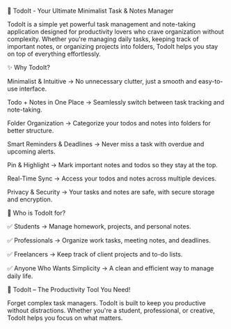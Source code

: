 📌 TodoIt - Your Ultimate Minimalist Task & Notes Manager

TodoIt is a simple yet powerful task management and note-taking application designed for productivity lovers who crave organization without complexity. Whether you're managing daily tasks, keeping track of important notes, or organizing projects into folders, TodoIt helps you stay on top of everything effortlessly.


✨ Why TodoIt?

Minimalist & Intuitive → No unnecessary clutter, just a smooth and easy-to-use interface.

Todo + Notes in One Place → Seamlessly switch between task tracking and note-taking.

Folder Organization → Categorize your todos and notes into folders for better structure.

Smart Reminders & Deadlines → Never miss a task with overdue and upcoming alerts.

Pin & Highlight → Mark important notes and todos so they stay at the top.

Real-Time Sync → Access your todos and notes across multiple devices.

Privacy & Security → Your tasks and notes are safe, with secure storage and encryption.


🎯 Who is TodoIt for?

✅ Students → Manage homework, projects, and personal notes.

✅ Professionals → Organize work tasks, meeting notes, and deadlines.

✅ Freelancers → Keep track of client projects and to-do lists.

✅ Anyone Who Wants Simplicity → A clean and efficient way to manage daily life.


🚀 TodoIt – The Productivity Tool You Need!

Forget complex task managers. TodoIt is built to keep you productive without distractions. Whether you're a student, professional, or creative, TodoIt helps you focus on what matters.
